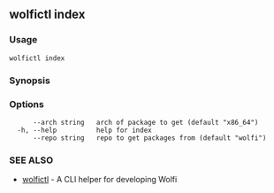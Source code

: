 ## wolfictl index



### Usage

```
wolfictl index
```

### Synopsis



### Options

```
      --arch string   arch of package to get (default "x86_64")
  -h, --help          help for index
      --repo string   repo to get packages from (default "wolfi")
```

### SEE ALSO

* [wolfictl](wolfictl.md)	 - A CLI helper for developing Wolfi

